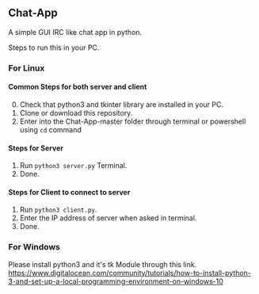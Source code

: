 ## Chat-App
A simple GUI IRC like chat app in python.

Steps to run this in your PC.

### For Linux

#### Common Steps for both server and client

0. Check that python3 and tkinter library are installed in your PC.
1. Clone or download this repository.
2. Enter into the Chat-App-master folder through terminal or powershell using ```cd``` command

#### Steps for Server

1. Run ```python3 server.py``` Terminal.
2. Done.

#### Steps for Client to connect to server

1. Run ```python3 client.py```.
2. Enter the IP address of server when asked in terminal.
3. Done.

### For Windows

Please install python3 and it's tk Module through this link.  
https://www.digitalocean.com/community/tutorials/how-to-install-python-3-and-set-up-a-local-programming-environment-on-windows-10
